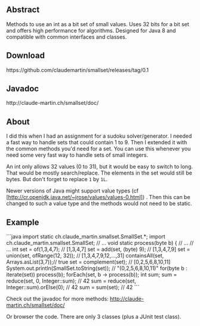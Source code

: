 <h2>Abstract</h2>
Methods to use an int as a bit set of small values. Uses 32 bits for a bit set and offers high performance for algorithms. Designed for Java 8 and compatible with common interfaces and classes.

<h2>Download</h2>
https://github.com/claudemartin/smallset/releases/tag/0.1

<h2>Javadoc</h2>
http://claude-martin.ch/smallset/doc/

<h2>About</h2>
I did this when I had an assignment for a sudoku solver/generator. I needed a fast way to handle sets that could contain 1 to 9. Then I extended it with the common methods you'd need for a set. You can use this whenever you need some very fast way to handle sets of small integers.

An int only allows 32 values (0 to 31), but it would be easy to switch to long. That would be mostly search/replace. The elements in the set would still be bytes. But don't forget to replace `1` by `1L`. 

Newer versions of Java might support value types (cf [http://cr.openjdk.java.net/~jrose/values/values-0.html]) . Then this can be changed to such a value type and the methods would not need to be static. 

<h2>Example</h2>
```java
import static ch.claude_martin.smallset.SmallSet.*;
import ch.claude_martin.smallset.SmallSet;
// ...
void static process(byte b) { // ...
// ...
  int set = of(1,3,4,7); // [1,3,4,7]
  set = add(set, (byte) 9); // [1,3,4,7,9]
  set = union(set, ofRange(12, 32)); // [1,3,4,7,9,12,...,31]
  containsAll(set, Arrays.asList(3,7));// true
  set = complement(set); // [0,2,5,6,8,10,11]
  System.out.println(SmallSet.toString(set)); // "(0,2,5,6,8,10,11)"
  for(byte b : iterate(set)) process(b);
  forEach(set, b -> process(b)); 
  int sum;
  sum = reduce(set, 0, Integer::sum); // 42
  sum = reduce(set, Integer::sum).orElse(0); // 42
  sum = sum(set); // 42
```

Check out the javadoc for more methods:
http://claude-martin.ch/smallset/doc/

Or browser the code. There are only 3 classes (plus a JUnit test class).
